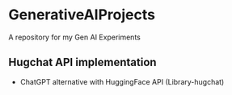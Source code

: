 # GenerativeAIProjects
A repository for my Gen AI Experiments

## Hugchat API implementation
  - ChatGPT alternative with HuggingFace API (Library-hugchat)
